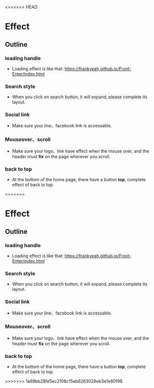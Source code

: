 <<<<<<< HEAD
<h1>
Effect
</h1>

<h2>
Outline
</h2>

### loading handle

<p>

*  Loading effect is like that: https://frankyeah.github.io/Front-Enter/index.html

</p>

### Search style

<p>

*  When you click on search button, it will expand, please complete its layout.

</p>

### Social link

<p>

*  Make sure your line、facebook link is accessable.

</p>

### Mouseover、scroll

<p>

*  Make sure your logo、link have effect when the mouse over, and the header must **fix** on the page wherever you scroll.

</p>

### back to top

<p>

*  At the bottom of the home page, there have a button **top**, complete effect of back to top.

</p>
=======
<h1>
Effect
</h1>

<h2>
Outline
</h2>

### loading handle

<p>

*  Loading effect is like that: https://frankyeah.github.io/Front-Enter/index.html

</p>

### Search style

<p>

*  When you click on search button, it will expand, please complete its layout.

</p>

### Social link

<p>

*  Make sure your line、facebook link is accessable.

</p>

### Mouseover、scroll

<p>

*  Make sure your logo、link have effect when the mouse over, and the header must **fix** on the page wherever you scroll.

</p>

### back to top

<p>

*  At the bottom of the home page, there have a button **top**, complete effect of back to top.

</p>
>>>>>>> 1a99bb28fe5ec2108c15eb6263028eb3e1e60f98
